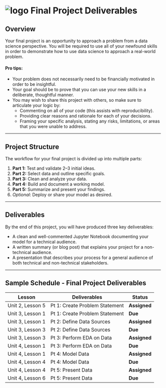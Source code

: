 # ![logo](https://ga-dash.s3.amazonaws.com/production/assets/logo-9f88ae6c9c3871690e33280fcf557f33.png) Final Project Deliverables

## Overview

Your final project is an opportunity to approach a problem from a data science perspective. You will be required to use all of your newfound skills in order to demonstrate how to use data science to approach a real-world problem. 

#### Pro tips:
- Your problem does not necessarily need to be financially motivated in order to be insightful. 
- Your goal should be to prove that you can use your new skills in a deliberate, thoughtful manner.
- You may wish to share this project with others, so make sure to articulate your logic by:
    - Commenting on all of your code (this assists with reproducibility).
    - Providing clear reasons and rationale for each of your decisions.
    - Framing your specific analysis, stating any risks, limitations, or areas that you were unable to address.

---

## Project Structure
The workflow for your final project is divided up into multiple parts:

1. **Part 1:** Test and validate 2–3 initial ideas.
2. **Part 2:** Select data and outline specific goals.
3. **Part 3:** Clean and analyze your data.
4. **Part 4:** Build and document a working model.
5. **Part 5:** Summarize and present your findings.
6. *Optional*: Deploy or share your model as desired.

---

## Deliverables

By the end of this project, you will have produced three key deliverables:

- A clean and well-commented Jupyter Notebook documenting your model for a technical audience.
- A written summary (or blog post) that explains your project for a non-technical audience.
- A presentation that describes your process for a general audience of both technical and non-technical stakeholders. 

---

## Sample Schedule - Final Project Deliverables

| Lesson  | Deliverables | Status
| --- | --- | --- |
| Unit 2, Lesson 5 | Pt 1: Create Problem Statement 	 | **Assigned** |
| Unit 3, Lesson 1 | Pt 1: Create Problem Statement 	 | **Due** |
| Unit 3, Lesson 1 | Pt 2: Define Data Sources           | **Assigned** |
| Unit 3, Lesson 3 | Pt 2: Define Data Sources           | **Due** |
| Unit 3, Lesson 3 | Pt 3: Perform EDA on Data           | **Assigned** |
| Unit 4, Lesson 1 | Pt 3: Perform EDA on Data           | **Due** |
| Unit 4, Lesson 1 | Pt 4: Model Data                    | **Assigned** |
| Unit 4, Lesson 4 | Pt 4: Model Data                    | **Due** |
| Unit 4, Lesson 4 | Pt 5: Present Data                  | **Assigned** |
| Unit 4, Lesson 6 | Pt 5: Present Data                  | **Due** |




